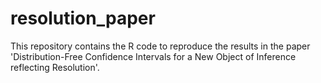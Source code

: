 # resolution_paper
This repository contains the R code to reproduce the results in the paper 'Distribution-Free Confidence Intervals for a New Object of Inference reflecting Resolution'.
